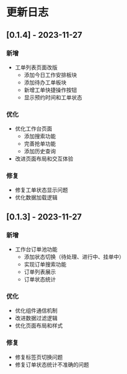 # 更新日志

## [0.1.4] - 2023-11-27

### 新增
- 工单列表页面改版
  - 添加今日工作安排板块
  - 添加待办工单板块
  - 新增工单快捷操作按钮
  - 显示预约时间和工单状态

### 优化
- 优化工作台页面
  - 添加搜索功能
  - 完善抢单功能
  - 添加历史查询
- 改进页面布局和交互体验

### 修复
- 修复工单状态显示问题
- 优化数据加载逻辑

## [0.1.3] - 2023-11-27

### 新增
- 工作台订单池功能
  - 添加状态切换（待处理、进行中、挂单中）
  - 实现订单搜索功能
  - 订单列表展示
  - 订单状态统计

### 优化
- 优化组件通信机制
- 改进数据过滤逻辑
- 优化页面布局和样式

### 修复
- 修复标签页切换问题
- 修复订单状态统计不准确的问题 